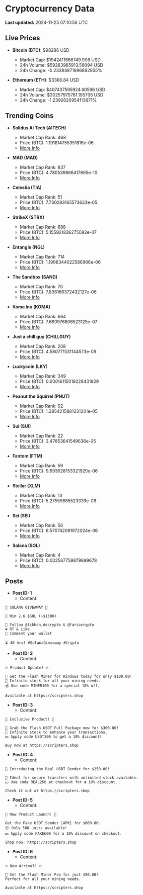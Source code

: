 # Cryptocurrency Data

**Last updated:** 2024-11-25 07:10:56 UTC

## Live Prices
- **Bitcoin (BTC)**: $98286 USD
  - Market Cap: $1942411666749.906 USD
  - 24h Volume: $59283985913.58094 USD
  - 24h Change: -0.23384871996862955%

- **Ethereum (ETH)**: $3386.84 USD
  - Market Cap: $407437595924.60596 USD
  - 24h Volume: $30257975781.195705 USD
  - 24h Change: -1.2392620954113671%

## Trending Coins
- **Solidus Ai Tech (AITECH)**
  - Market Cap Rank: 468
  - Price (BTC): 1.191814755351816e-06
  - [More Info](https://www.coingecko.com/en/coins/solidus-ai-tech)

- **MAD (MAD)**
  - Market Cap Rank: 837
  - Price (BTC): 4.780539866417695e-10
  - [More Info](https://www.coingecko.com/en/coins/mad-2)

- **Celestia (TIA)**
  - Market Cap Rank: 51
  - Price (BTC): 7.730283165573633e-05
  - [More Info](https://www.coingecko.com/en/coins/celestia)

- **StrikeX (STRX)**
  - Market Cap Rank: 888
  - Price (BTC): 5.155921836275082e-07
  - [More Info](https://www.coingecko.com/en/coins/strike-x)

- **Entangle (NGL)**
  - Market Cap Rank: 714
  - Price (BTC): 1.1908344022586906e-06
  - [More Info](https://www.coingecko.com/en/coins/entangle)

- **The Sandbox (SAND)**
  - Market Cap Rank: 70
  - Price (BTC): 7.836166372432127e-06
  - [More Info](https://www.coingecko.com/en/coins/the-sandbox)

- **Koma Inu (KOMA)**
  - Market Cap Rank: 664
  - Price (BTC): 7.660976806523125e-07
  - [More Info](https://www.coingecko.com/en/coins/koma-inu)

- **Just a chill guy (CHILLGUY)**
  - Market Cap Rank: 208
  - Price (BTC): 4.580771531144573e-06
  - [More Info](https://www.coingecko.com/en/coins/just-a-chill-guy)

- **Luckycoin (LKY)**
  - Market Cap Rank: 349
  - Price (BTC): 0.00016115019229431829
  - [More Info](https://www.coingecko.com/en/coins/luckycoin)

- **Peanut the Squirrel (PNUT)**
  - Market Cap Rank: 92
  - Price (BTC): 1.3854215881231231e-05
  - [More Info](https://www.coingecko.com/en/coins/peanut-the-squirrel)

- **Sui (SUI)**
  - Market Cap Rank: 22
  - Price (BTC): 3.47853641549636e-05
  - [More Info](https://www.coingecko.com/en/coins/sui)

- **Fantom (FTM)**
  - Market Cap Rank: 59
  - Price (BTC): 9.693928153321929e-06
  - [More Info](https://www.coingecko.com/en/coins/fantom)

- **Stellar (XLM)**
  - Market Cap Rank: 13
  - Price (BTC): 5.27559885523339e-06
  - [More Info](https://www.coingecko.com/en/coins/stellar)

- **Sei (SEI)**
  - Market Cap Rank: 56
  - Price (BTC): 6.570742091972024e-06
  - [More Info](https://www.coingecko.com/en/coins/sei)

- **Solana (SOL)**
  - Market Cap Rank: 4
  - Price (BTC): 0.002567759879899678
  - [More Info](https://www.coingecko.com/en/coins/solana)

## Posts
- **Post ID: 1**
  - Content:
```
🚀 SOLANA GIVEAWAY 🚀

🎁 Win 2.6 $SOL (~$1300)

🤝 Follow @likhon_decrypto & @fariacrypto
❤️ RT & Like
💬 Comment your wallet

⏳ 48 hrs! #SolanaGiveaway #Crypto
```

- **Post ID: 2**
  - Content:
```
🔥 Product Update! 🔥

🚀 Get the Flash Miner for Windows today for only $100.00!
🔋 Infinite stock for all your mining needs.
💰 Use code MINER100 for a special 10% off.

Available at https://scripters.shop
```

- **Post ID: 3**
  - Content:
```
🎁 Exclusive Product! 🎁

💸 Grab the Flash USDT Full Package now for $300.00!
🎉 Infinite stock to enhance your transactions.
💵 Apply code USDT300 to get a 10% discount!

Buy now at https://scripters.shop
```

- **Post ID: 4**
  - Content:
```
💎 Introducing the Real USDT Sender for $250.00!

💼 Ideal for secure transfers with unlimited stock available.
💵 Use code REAL250 at checkout for a 10% discount.

Check it out at https://scripters.shop
```

- **Post ID: 5**
  - Content:
```
🚀 New Product Launch! 🚀

Get the Fake USDT Sender [APK] for $600.00.
📦 Only 500 units available!
💵 Apply code FAKE600 for a 10% discount on checkout.

Shop now: https://scripters.shop
```

- **Post ID: 6**
  - Content:
```
🔥 New Arrival! 🔥

💸 Get the Flash Miner Pro for just $50.00!
Perfect for all your mining needs.

Available at https://scripters.shop
```

